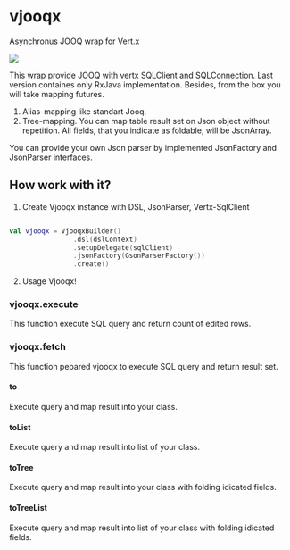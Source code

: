 # vjooqx
Asynchronus JOOQ wrap for Vert.x

[![](https://jitpack.io/v/weery28/vjooqx.svg)](https://jitpack.io/#weery28/vjooqx)

This wrap provide JOOQ with vertx SQLClient and SQLConnection. 
Last version containes only RxJava implementation.
Besides, from the box you will take mapping futures.
1. Alias-mapping like standart Jooq.
2. Tree-mapping. You can map table result set on Json object without repetition. All fields, that you indicate as foldable, will be JsonArray. 

You can provide your own Json parser by implemented JsonFactory and JsonParser interfaces.

## How work with it?
1. Create Vjooqx instance with DSL, JsonParser, Vertx-SqlClient

```kotlin

val vjooqx = VjooqxBuilder()
                .dsl(dslContext)
                .setupDelegate(sqlClient)
                .jsonFactory(GsonParserFactory())
                .create()
```
2. Usage Vjooqx! 

### vjooqx.execute 
This function execute SQL query and return count of edited rows.
### vjooqx.fetch
This function pepared vjooqx to execute SQL query and return result set.
#### to
  Execute query and map result into your class.
#### toList
  Execute query and map result into list of your class.
#### toTree
  Execute query and map result into your class with folding idicated fields.
#### toTreeList
  Execute query and map result into list of your class with folding idicated fields.
  

